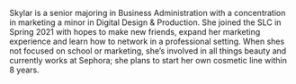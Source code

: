 Skylar is a senior majoring in Business Administration with a concentration in
marketing a minor in Digital Design &amp; Production. She joined the SLC in
Spring 2021 with hopes to make new friends, expand her marketing experience and
learn how to network in a professional setting. When shes not focused on
school or marketing, she&rsquo;s involved in all things beauty and currently
works at Sephora; she plans to start her own cosmetic line within 8 years.